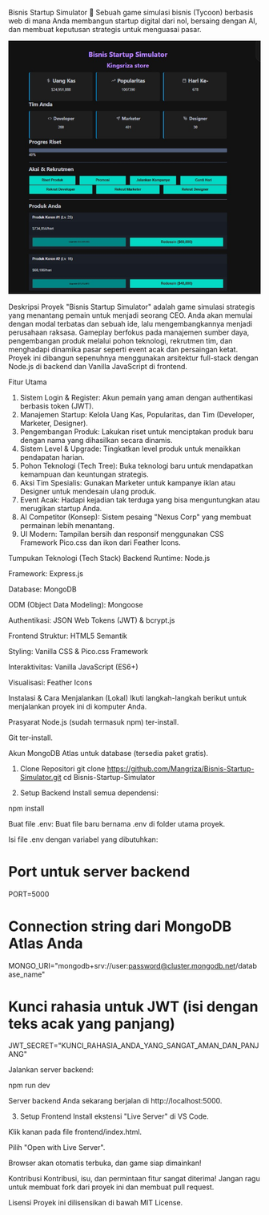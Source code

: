 Bisnis Startup Simulator 🚀
Sebuah game simulasi bisnis (Tycoon) berbasis web di mana Anda membangun startup digital dari nol, bersaing dengan AI, dan membuat keputusan strategis untuk menguasai pasar.

![alt text](<Gambar WhatsApp 2025-06-12 pukul 01.12.27_3fa5d70d.jpg>)


Deskripsi Proyek
"Bisnis Startup Simulator" adalah game simulasi strategis yang menantang pemain untuk menjadi seorang CEO. Anda akan memulai dengan modal terbatas dan sebuah ide, lalu mengembangkannya menjadi perusahaan raksasa. Gameplay berfokus pada manajemen sumber daya, pengembangan produk melalui pohon teknologi, rekrutmen tim, dan menghadapi dinamika pasar seperti event acak dan persaingan ketat. Proyek ini dibangun sepenuhnya menggunakan arsitektur full-stack dengan Node.js di backend dan Vanilla JavaScript di frontend.

Fitur Utama
1. Sistem Login & Register: Akun pemain yang aman dengan authentikasi berbasis token (JWT).
2. Manajemen Startup: Kelola Uang Kas, Popularitas, dan Tim (Developer, Marketer, Designer).
3. Pengembangan Produk: Lakukan riset untuk menciptakan produk baru dengan nama yang dihasilkan secara dinamis.
4. Sistem Level & Upgrade: Tingkatkan level produk untuk menaikkan pendapatan harian.
5. Pohon Teknologi (Tech Tree): Buka teknologi baru untuk mendapatkan kemampuan dan keuntungan strategis.
6. Aksi Tim Spesialis: Gunakan Marketer untuk kampanye iklan atau Designer untuk mendesain ulang produk.
7. Event Acak: Hadapi kejadian tak terduga yang bisa menguntungkan atau merugikan startup Anda.
8. AI Competitor (Konsep): Sistem pesaing "Nexus Corp" yang membuat permainan lebih menantang.
9. UI Modern: Tampilan bersih dan responsif menggunakan CSS Framework Pico.css dan ikon dari Feather Icons.

Tumpukan Teknologi (Tech Stack)
Backend
Runtime: Node.js

Framework: Express.js

Database: MongoDB

ODM (Object Data Modeling): Mongoose

Authentikasi: JSON Web Tokens (JWT) & bcrypt.js

Frontend
Struktur: HTML5 Semantik

Styling: Vanilla CSS & Pico.css Framework

Interaktivitas: Vanilla JavaScript (ES6+)

Visualisasi: Feather Icons

Instalasi & Cara Menjalankan (Lokal)
Ikuti langkah-langkah berikut untuk menjalankan proyek ini di komputer Anda.

Prasyarat
Node.js (sudah termasuk npm) ter-install.

Git ter-install.

Akun MongoDB Atlas untuk database (tersedia paket gratis).

1. Clone Repositori
git clone https://github.com/Mangriza/Bisnis-Startup-Simulator.git
cd Bisnis-Startup-Simulator

2. Setup Backend
Install semua dependensi:

npm install

Buat file .env: Buat file baru bernama .env di folder utama proyek.

Isi file .env dengan variabel yang dibutuhkan:

# Port untuk server backend
PORT=5000

# Connection string dari MongoDB Atlas Anda
MONGO_URI="mongodb+srv://user:password@cluster.mongodb.net/database_name"

# Kunci rahasia untuk JWT (isi dengan teks acak yang panjang)
JWT_SECRET="KUNCI_RAHASIA_ANDA_YANG_SANGAT_AMAN_DAN_PANJANG"

Jalankan server backend:

npm run dev

Server backend Anda sekarang berjalan di http://localhost:5000.

3. Setup Frontend
Install ekstensi "Live Server" di VS Code.

Klik kanan pada file frontend/index.html.

Pilih "Open with Live Server".

Browser akan otomatis terbuka, dan game siap dimainkan!

Kontribusi
Kontribusi, isu, dan permintaan fitur sangat diterima! Jangan ragu untuk membuat fork dari proyek ini dan membuat pull request.

Lisensi
Proyek ini dilisensikan di bawah MIT License.